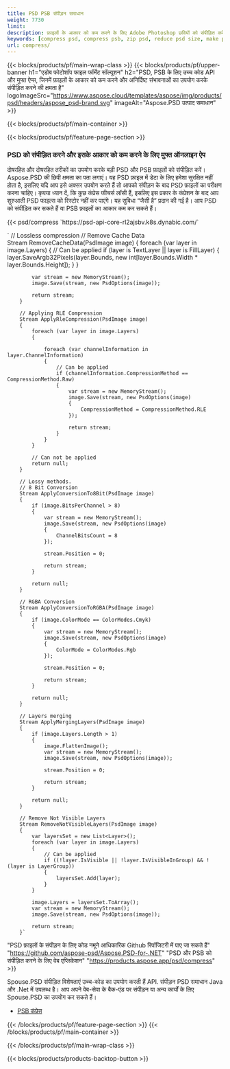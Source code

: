 ```yaml
---
title: PSD PSB संपीड़न समाधान
weight: 7730
limit: 
description: फ़ाइलों के आकार को कम करने के लिए Adobe Photoshop छवियों को संपीड़ित करें
keywords: [compress psd, compress psb, zip psd, reduce psd size, make psd smaller, remove unnecessary psd data, remove odd psd layers]
url: compress/
---
```

{{< blocks/products/pf/main-wrap-class >}}
{{< blocks/products/pf/upper-banner h1="एडोब फोटोशॉप फाइल फॉर्मेट सॉल्यूशन" h2="PSD, PSB के लिए उच्च कोड API और मुफ्त ऐप्स, जिनमें फ़ाइलों के आकार को कम करने और अनिर्दिष्ट संभावनाओं का उपयोग करके संपीड़ित करने की क्षमता है" logoImageSrc="https://www.aspose.cloud/templates/aspose/img/products/psd/headers/aspose_psd-brand.svg" imageAlt="Aspose.PSD उत्पाद समाधान" >}}

{{< blocks/products/pf/main-container >}}

{{< blocks/products/pf/feature-page-section >}}
<h3 class="headingpdleft">PSD को संपीड़ित करने और इसके आकार को कम करने के लिए मुफ्त ऑनलाइन ऐप</h3>
<p>दोषरहित और दोषरहित तरीकों का उपयोग करके बड़ी PSD और PSB फ़ाइलों को संपीड़ित करें। Aspose.PSD की छिपी क्षमता का पता लगाएं। यह PSD फ़ाइल में डेटा के लिए हमेशा सुरक्षित नहीं होता है, इसलिए यदि आप इसे अक्सर उपयोग करते हैं तो आपको संपीड़न के बाद PSD फ़ाइलों का परीक्षण करना चाहिए। कृपया ध्यान दें, कि कुछ कंप्रेस फीचर्स लॉसी हैं, इसलिए इस प्रकार के कंप्रेशन के बाद आप शुरुआती PSD फाइल्स को रिस्टोर नहीं कर पाएंगे। यह सुविधा “जैसी है” प्रदान की गई है। आप PSD को संपीड़ित कर सकते हैं या PSB फ़ाइलों का आकार कम कर सकते हैं।</p>
{{< psd/compress `https://psd-api-core-rl2ajsbv.k8s.dynabic.com/` 

`      // Lossless compression
        // Remove Cache Data			
        Stream RemoveCacheData(PsdImage image)
        {
            foreach (var layer in image.Layers)
            {
                // Can be applied
                if (layer is TextLayer || layer is FillLayer)
                {
                    layer.SaveArgb32Pixels(layer.Bounds, new int[layer.Bounds.Width * layer.Bounds.Height]);
                }
            }

            var stream = new MemoryStream();
            image.Save(stream, new PsdOptions(image));

            return stream;
        }

        // Applying RLE Compression
        Stream ApplyRleCompression(PsdImage image)
        {
            foreach (var layer in image.Layers)
            {

                foreach (var channelInformation in layer.ChannelInformation)
                {
                    // Can be applied
                    if (channelInformation.CompressionMethod == CompressionMethod.Raw)
                    {
                        var stream = new MemoryStream();
                        image.Save(stream, new PsdOptions(image)
                        {
                            CompressionMethod = CompressionMethod.RLE
                        });

                        return stream;
                    }
                }
            }

            // Can not be applied
            return null;
        }

        // Lossy methods.
        // 8 Bit Conversion
        Stream ApplyConversionTo8Bit(PsdImage image)
        {
            if (image.BitsPerChannel > 8)
            {
                var stream = new MemoryStream();
                image.Save(stream, new PsdOptions(image)
                {
                    ChannelBitsCount = 8
                });

                stream.Position = 0;

                return stream;
            }

            return null;
        }
       
        // RGBA Conversion
        Stream ApplyConversionToRGBA(PsdImage image)
        {
            if (image.ColorMode == ColorModes.Cmyk)
            {
                var stream = new MemoryStream();
                image.Save(stream, new PsdOptions(image)
                {
                    ColorMode = ColorModes.Rgb
                });

                stream.Position = 0;

                return stream;
            }

            return null;
        }

        // Layers merging
        Stream ApplyMergingLayers(PsdImage image)
        {
            if (image.Layers.Length > 1)
            {
                image.FlattenImage();
                var stream = new MemoryStream();
                image.Save(stream, new PsdOptions(image));

                stream.Position = 0;

                return stream;
            }

            return null;
        }

        // Remove Not Visible Layers
        Stream RemoveNotVisibleLayers(PsdImage image)
        {
            var layersSet = new List<Layer>();
            foreach (var layer in image.Layers)
            {
                // Can be applied
                if ((!layer.IsVisible || !layer.IsVisibleInGroup) && !(layer is LayerGroup))
                {
                    layersSet.Add(layer);
                }
            }

            image.Layers = layersSet.ToArray();
            var stream = new MemoryStream();
            image.Save(stream, new PsdOptions(image));

            return stream;
        }` 
"PSD फ़ाइलों के संपीड़न के लिए कोड नमूने आधिकारिक Github रिपॉजिटरी में पाए जा सकते हैं"  "https://github.com/aspose-psd/Aspose.PSD-for-.NET" 
"PSD और PSB को संपीड़ित करने के लिए वेब एप्लिकेशन" "https://products.aspose.app/psd/compress" >}}
<p>Spouse.PSD संपीड़ित विशेषताएं उच्च-कोड का उपयोग करती हैं API. संपीड़न PSD समाधान Java और .Net में उपलब्ध है। आप अपने वेब-सेवा के बैक-एंड पर संपीड़न या अन्य कार्यों के लिए Spouse.PSD का उपयोग कर सकते हैं।</p>
<ul>
<li><a href="psb">PSB कंप्रेस</a></li>
</ul>
{{< /blocks/products/pf/feature-page-section >}}
{{< /blocks/products/pf/main-container >}}


{{< /blocks/products/pf/main-wrap-class >}}

{{< blocks/products/products-backtop-button >}}
